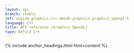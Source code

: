 ```yaml
---
layout: api
branch: stable
ref: engine-graphics-src-dmsdk-graphics-graphics_opengl-h
language: C++
title: API reference (Graphics OpenGL)
type: Defold C++
---
```

{% include anchor_headings.html html=content %}